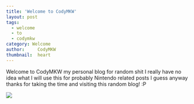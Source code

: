 ```yaml
---
title: 'Welcome to CodyMKW'
layout: post
tags:
  - welcome
  - to
  - codymkw
category: Welcome
author:     CodyMKW
thumbnail:  heart
---
```

Welcome to CodyMKW my personal blog for random shit I really have no idea what I will use this for probably Nintendo related posts I guess anyway thanks for taking the time and visiting this random blog! :P

![](https://i.imgur.com/Kz9Az9a.gif)
